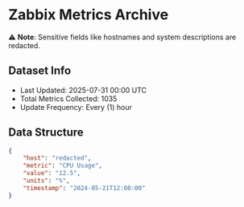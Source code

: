 # Zabbix Metrics Archive

⚠️ **Note**: Sensitive fields like hostnames and system descriptions are redacted.

## Dataset Info
- Last Updated: 2025-07-31 00:00 UTC
- Total Metrics Collected: 1035
- Update Frequency: Every (1) hour

## Data Structure
```json
{
    "host": "redacted",
    "metric": "CPU Usage",
    "value": "12.5",
    "units": "%",
    "timestamp": "2024-05-21T12:00:00"
}
```
